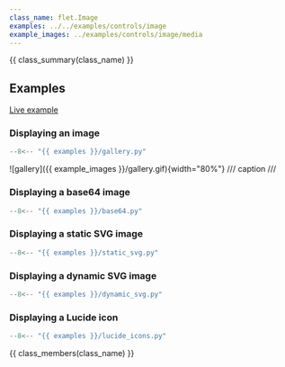 ```yaml
---
class_name: flet.Image
examples: ../../examples/controls/image
example_images: ../examples/controls/image/media
---
```


{{ class_summary(class_name) }}

## Examples

[Live example](https://flet-controls-gallery.fly.dev/displays/image)

### Displaying an image

```python
--8<-- "{{ examples }}/gallery.py"
```

![gallery]({{ example_images }}/gallery.gif){width="80%"}
/// caption
///

### Displaying a base64 image

```python
--8<-- "{{ examples }}/base64.py"
```

### Displaying a static SVG image

```python
--8<-- "{{ examples }}/static_svg.py"
```

### Displaying a dynamic SVG image

```python
--8<-- "{{ examples }}/dynamic_svg.py"
```

### Displaying a Lucide icon

```python
--8<-- "{{ examples }}/lucide_icons.py"
```

{{ class_members(class_name) }}

